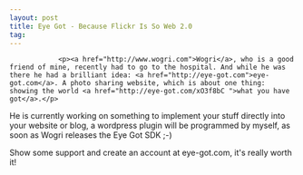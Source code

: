 ```yaml
---
layout: post
title: Eye Got - Because Flickr Is So Web 2.0
tag: 
---
```



                <p><a href="http://www.wogri.com">Wogri</a>, who is a good friend of mine, recently had to go to the hospital. And while he was there he had a brilliant idea: <a href="http://eye-got.com">eye-got.com</a>. A photo sharing website, which is about one thing: showing the world <a href="http://eye-got.com/xO3f8bC ">what you have got</a>.</p>
<p>He is currently working on something to implement your stuff directly into your website or blog, a wordpress plugin will be programmed by myself, as soon as Wogri releases the Eye Got SDK ;-)</p>
<p>Show some support and create an account at eye-got.com, it's really worth it!</p>
            
